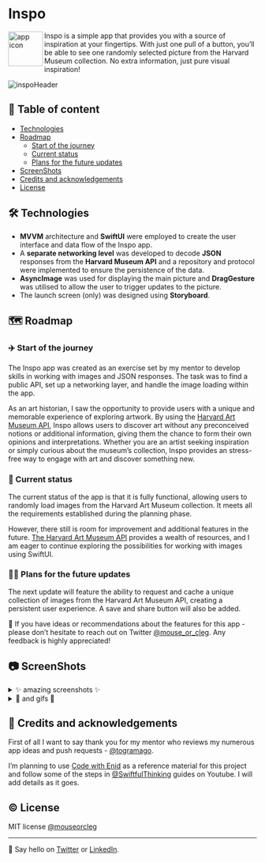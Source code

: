 # Inspo

<img align="left" src="https://user-images.githubusercontent.com/45575272/216647355-1809e752-c46d-44a2-bd2e-ccd757c3d3f8.png" width="70" alt="app icon" > Inspo is a simple app that provides you with a source of inspiration at your fingertips. With just one pull of a button, you’ll be able to see one randomly selected picture from the Harvard Museum collection. No extra information, just pure visual inspiration! 

![inspoHeader](https://user-images.githubusercontent.com/45575272/216647707-5b1b6d39-a449-46a0-b5d9-d02a4f1b6490.png)

## 📑 Table of content
* [Technologies](#-technologies)
* [Roadmap](#-roadmap)
  * [Start of the journey](#%EF%B8%8F-start-of-the-journey)
  * [Current status](#-current-status)
  * [Plans for the future updates](#-plans-for-the-future-updates)
* [ScreenShots](#-screenshots)
* [Credits and acknowledgements](#-credits-and-acknowledgements)
* [License](#%EF%B8%8F-license)

## 🛠 Technologies
* **MVVM** architecture and **SwiftUI** were employed to create the user interface and data flow of the Inspo app. 
* A **separate networking level** was developed to decode **JSON** responses from the **Harvard Museum API** and a repository and protocol were implemented to ensure the persistence of the data. 
* **AsyncImage** was used for displaying the main picture and **DragGesture** was utilised to allow the user to trigger updates to the picture. 
* The launch screen (only) was designed using **Storyboard**.

## 🗺 Roadmap
### ✈️ Start of the journey

The Inspo app was created as an exercise set by my mentor to develop skills in working with images and JSON responses. The task was to find a public API, set up a networking layer, and handle the image loading within the app.

As an art historian, I saw the opportunity to provide users with a unique and memorable experience of exploring artwork. By using the [Harvard Art Museum API](https://harvardartmuseums.org/collections/api), Inspo allows users to discover art without any preconceived notions or additional information, giving them the chance to form their own opinions and interpretations. Whether you are an artist seeking inspiration or simply curious about the museum’s collection, Inspo provides an stress-free way to engage with art and discover something new.

### 📱 Current status

The current status of the app is that it is fully functional, allowing users to randomly load images from the Harvard Art Museum collection. It meets all the requirements established during the planning phase.

However, there still is room for improvement and additional features in the future. [The Harvard Art Museum API](https://github.com/harvardartmuseums/api-docs) provides a wealth of resources, and I am eager to continue exploring the possibilities for working with images using SwiftUI.

### 👩‍💻 Plans for the future updates

The next update will feature the ability to request and cache a unique collection of images from the Harvard Art Museum API, creating a persistent user experience. A save and share button will also be added.

📮 If you have ideas or recommendations about the features for this app - please don’t hesitate to reach out on Twitter [@mouse_or_cleg](https://twitter.com/mouse_or_cleg).
Any feedback is highly appreciated!

## 📷 ScreenShots

<details>
    <summary>✨ amazing screenshots ✨</summary>
<img height="400" alt="launch screen" src="https://user-images.githubusercontent.com/45575272/216648296-b8f7927e-39c1-43c1-b91f-edecc0aa1507.png"><img height="400" alt="first screen" src="https://user-images.githubusercontent.com/45575272/216649290-192d97ed-b5ba-4917-a68b-eeccef4dff45.png"><img height="400" alt="picture of the flowers inside the app's screen" src="https://user-images.githubusercontent.com/45575272/216648555-3f5cf96e-0dbf-4fc1-a9b4-125eb16a72cf.png"><img height="400" alt="japanese grafic inside the app's screen" src="https://user-images.githubusercontent.com/45575272/216648733-9515d334-4ddf-4b91-ad25-5e65701654df.png">

</details>

<details>
  <summary>👾 and gifs 👾</summary>
 
 ![start](https://user-images.githubusercontent.com/45575272/216650149-edd91c90-5e4a-4155-aef5-90a7191e31fb.gif)
 ![2 screens dark mode](https://user-images.githubusercontent.com/45575272/216650205-76977043-2815-4550-8846-1c4e15831dbc.gif)
 
</details>

## 📝 Credits and acknowledgements
First of all I want to say thank you for my mentor who reviews my numerous app ideas and push requests - [@togramago](https://github.com/togramago).

I’m planning to use [Code with Enid](https://twitter.com/ios_dev_alb) as a reference material for this project and follow some of the steps in [@SwiftfulThinking](https://www.youtube.com/@SwiftfulThinking) guides on Youtube. I will add details as it goes.

## ©️ License
MIT license [@mouseorcleg](https://github.com/mouseorcleg)
- - - -
👋 Say hello on [Twitter](https://twitter.com/mouse_or_cleg) or [LinkedIn](https://www.linkedin.com/in/maria-kharybina-b0993148/).
